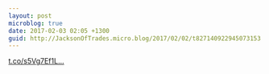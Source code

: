 ```yaml
---
layout: post
microblog: true
date: 2017-02-03 02:05 +1300
guid: http://JacksonOfTrades.micro.blog/2017/02/02/t827140922945073153.html
---
```

[t.co/s5Vg7Ef1L...](https://t.co/s5Vg7Ef1Le)
